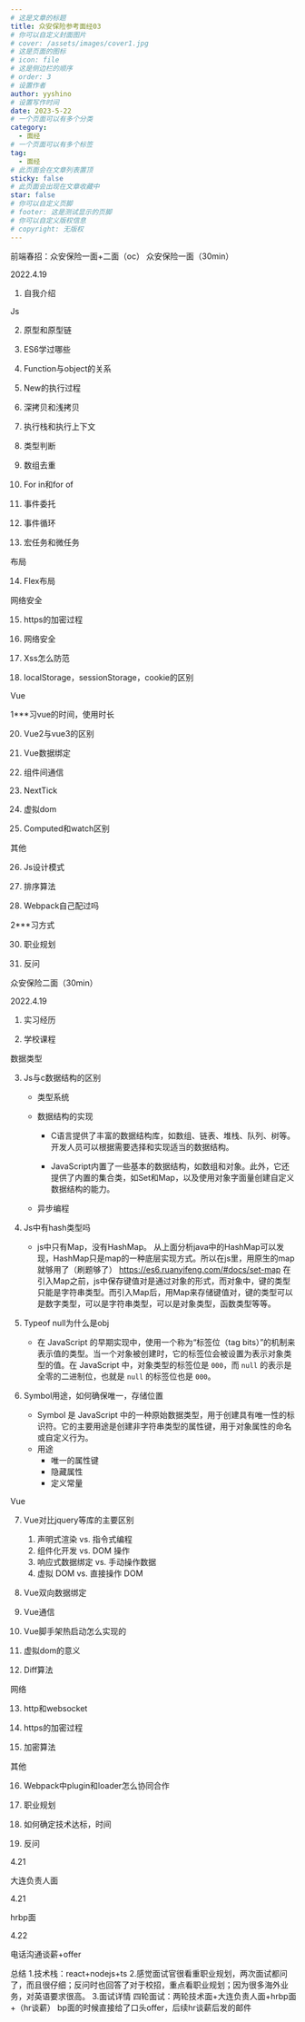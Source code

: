 ```yaml
---
# 这是文章的标题
title: 众安保险参考面经03
# 你可以自定义封面图片
# cover: /assets/images/cover1.jpg
# 这是页面的图标
# icon: file
# 这是侧边栏的顺序
# order: 3
# 设置作者
author: yyshino
# 设置写作时间
date: 2023-5-22
# 一个页面可以有多个分类
category:
  - 面经
# 一个页面可以有多个标签
tag:
  - 面经
# 此页面会在文章列表置顶
sticky: false
# 此页面会出现在文章收藏中
star: false
# 你可以自定义页脚
# footer: 这是测试显示的页脚
# 你可以自定义版权信息
# copyright: 无版权
---
```


前端春招：众安保险一面+二面（oc）
众安保险一面（30min）

2022.4.19


1. 自我介绍

Js

2. 原型和原型链

3. ES6学过哪些

4. Function与object的关系

5. New的执行过程

6. 深拷贝和浅拷贝

7. 执行栈和执行上下文

8. 类型判断

9. 数组去重

10. For in和for of

11. 事件委托

12. 事件循环

13. 宏任务和微任务

布局

14. Flex布局

网络安全

15. https的加密过程

16. 网络安全

17. Xss怎么防范

18. localStorage，sessionStorage，cookie的区别

Vue

1***习vue的时间，使用时长

20. Vue2与vue3的区别

21. Vue数据绑定

22. 组件间通信

23. NextTick

24. 虚拟dom

25. Computed和watch区别

其他

26. Js设计模式

27. 排序算法

28. Webpack自己配过吗

2***习方式

30. 职业规划

31. 反问


众安保险二面（30min）

2022.4.19

1. 实习经历

2. 学校课程

数据类型

3. Js与c数据结构的区别
   - 类型系统

   - 数据结构的实现
     - C语言提供了丰富的数据结构库，如数组、链表、堆栈、队列、树等。开发人员可以根据需要选择和实现适当的数据结构。

     - JavaScript内置了一些基本的数据结构，如数组和对象。此外，它还提供了内置的集合类，如Set和Map，以及使用对象字面量创建自定义数据结构的能力。

   - 异步编程

4. Js中有hash类型吗
   - js中只有Map，没有HashMap。
     从上面分析java中的HashMap可以发现，HashMap只是map的一种底层实现方式。所以在js里，用原生的map就够用了（刷题够了）
     https://es6.ruanyifeng.com/#docs/set-map
     在引入Map之前，js中保存键值对是通过对象的形式，而对象中，键的类型只能是字符串类型。而引入Map后，用Map来存储键值对，键的类型可以是数字类型，可以是字符串类型，可以是对象类型，函数类型等等。

5. Typeof null为什么是obj
   - 在 JavaScript 的早期实现中，使用一个称为“标签位（tag bits）”的机制来表示值的类型。当一个对象被创建时，它的标签位会被设置为表示对象类型的值。在 JavaScript 中，对象类型的标签位是 `000`，而 `null` 的表示是全零的二进制位，也就是 `null` 的标签位也是 `000`。

6. Symbol用途，如何确保唯一，存储位置
   - Symbol 是 JavaScript 中的一种原始数据类型，用于创建具有唯一性的标识符。它的主要用途是创建非字符串类型的属性键，用于对象属性的命名或自定义行为。
   - 用途
     - 唯一的属性键
     - 隐藏属性
     - 定义常量


Vue

7. Vue对比jquery等库的主要区别
   1. 声明式渲染 vs. 指令式编程
   2. 组件化开发 vs. DOM 操作
   3. 响应式数据绑定 vs. 手动操作数据
   4. 虚拟 DOM vs. 直接操作 DOM

8. Vue双向数据绑定
9. Vue通信
10. Vue脚手架热启动怎么实现的
11. 虚拟dom的意义
12. Diff算法

网络

13. http和websocket

14. https的加密过程

15. 加密算法

其他

16. Webpack中plugin和loader怎么协同合作

17. 职业规划

18. 如何确定技术达标，时间

19. 反问



4.21

大连负责人面

4.21

hrbp面

4.22

电话沟通谈薪+offer

总结
1.技术栈：react+nodejs+ts
2.感觉面试官很看重职业规划，两次面试都问了，而且很仔细；反问时也回答了对于校招，重点看职业规划；因为很多海外业务，对英语要求很高。
3.面试详情
四轮面试：两轮技术面+大连负责人面+hrbp面+（hr谈薪）
bp面的时候直接给了口头offer，后续hr谈薪后发的邮件